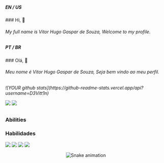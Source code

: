 <h5> EN / US </h5>
### Hi, 👋<h6>My full name is Vitor Hugo Gaspar de Souza, Welcome to my profile.<h6>
<h5> PT / BR </h5>  
### Olá, 👋<h6>Meu nome é Vitor Hugo Gaspar de Souza, Seja bem vindo ao meu perfil.<h6>![YOUR github stats](https://github-readme-stats.vercel.app/api?username=D3Vitt1n)

[<img src="https://img.shields.io/badge/linkedin-%230077B5.svg?&style=for-the-badge&logo=linkedin&logoColor=white" />](https://www.linkedin.com/in/d3vitor/) [<img src="https://img.shields.io/badge/Twitch-9146FF?style=for-the-badge&logo=twitch&logoColor=white">](https://www.twitch.tv/csvitt1n)

### Abilities
### Habilidades

<img src="https://img.shields.io/badge/Java-ED8B00?style=for-the-badge&logo=openjdk&logoColor=white" /> <img src="https://img.shields.io/badge/PHP-777BB4?style=for-the-badge&logo=php&logoColor=white" /> <img src="https://img.shields.io/badge/React-20232A?style=for-the-badge&logo=react&logoColor=61DAFB" /> <img src="https://img.shields.io/badge/JavaScript-323330?style=for-the-badge&logo=javascript&logoColor=F7DF1E" />

<div align="center">

  ![Snake animation](https://github.com/danielbped/danielbped/blob/output/github-contribution-grid-snake.svg)
  
</div>
